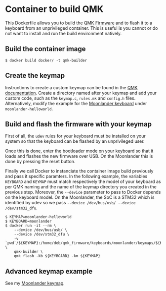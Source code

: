 Container to build QMK
======================

This Dockerfile allows you to build the [QMK Firmware](https://qmk.fm/) and to flash it to a keyboard from an unprivileged container. This is useful is you cannot or do not want to install and run the build environment natively.

Build the container image
-------------------------

`$ docker build docker/ -t qmk-builder`

Create the keymap
-----------------

Instructions to create a custom keymap can be found in the [QMK documentation](https://beta.docs.qmk.fm/using-qmk/). Create a directory named after your keymap and add your custom code, such as the `keymap.c`, `rules.mk` and `config.h` files. Alternatively, modify the example for the [Moonlander keyboard](https://www.zsa.io/moonlander/) under `moonlander-helloworld`.

Build and flash the firmware with your keymap
---------------------------------------------

First of all, the `udev` rules for your keyboard must be installed on your system so that the keyboard can be flashed by an unprivileged user.

Once this is done, enter the bootloader mode on your keyboard so that it loads and flashes the new firmware over USB. On the Moonlander this is done by pressing the reset button.

Finally we call Docker to instanciate the container image build previously and pass it specific paramters. In the following example, the variables `KEYBOARD` and `KEYMAP` must match respectively the model of your keyboard as per QMK naming and the name of the keymap directory you created in the previous step. Moreover, the `--device` parameter to pass to Docker depends on the keyboard model. On the Moonlander, the SoC is a STM32 which is identified by udev so we pass `--device /dev/bus/usb/ --device /dev/stm32_dfu`.

```
$ KEYMAP=moonlander-helloworld
$ KEYBOARD=moonlander
$ docker run -it --rm \
	--device /dev/bus/usb/ \
	--device /dev/stm32_dfu \
	-v `pwd`/${KEYMAP}:/home/deb/qmk_firmware/keyboards/moonlander/keymaps/${KEYMAP} \
	qmk-builder \
	qmk flash -kb ${KEYBOARD} -km ${KEYMAP}
```

Advanced keymap example
-----------------------

See my [Moonlander keymap](https://github.com/fdu/moonlander-keymap).
